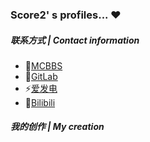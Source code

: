 ### Score2' s profiles... ❤

##### 联系方式 | Contact information
* 🎁[MCBBS](https://www.mcbbs.net/home.php?mod=space&uid=2412402)
* 🚀[GitLab](https://gitlab.com/Score2)
* ⚡[爱发电](https://afdian.net/@Score2)
* 🌈[Bilibili](https://space.bilibili.com/13611068)

##### 我的创作 | My creation
